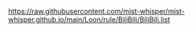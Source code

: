https://raw.githubusercontent.com/mist-whisper/mist-whisper.github.io/main/Loon/rule/BiliBili/BiliBili.list